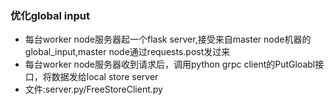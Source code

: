 ### 优化global input 
- 每台worker node服务器起一个flask server,接受来自master node机器的global_input,master node通过requests.post发过来
- 每台worker node服务器收到请求后，调用python  grpc client的PutGloabl接口，将数据发给local store server 
- 文件:server.py/FreeStoreClient.py 